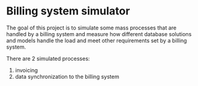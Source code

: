 # Billing system simulator
<p>The goal of this project is to simulate some mass processes that are handled by a billing system and measure how
different database solutions and models handle the load and meet other requirements set by a billing system.</p>
There are 2 simulated processes:
<ol>
    <li>invoicing</li>
    <li>data synchronization to the billing system</li>
</ol>
